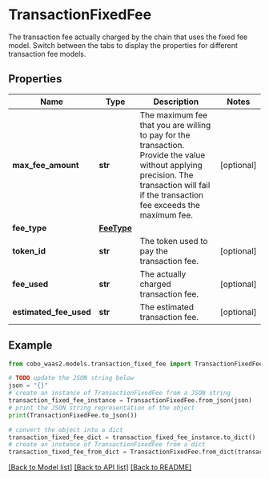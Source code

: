 # TransactionFixedFee

The transaction fee actually charged by the chain that uses the fixed fee model.   Switch between the tabs to display the properties for different transaction fee models. 

## Properties

Name | Type | Description | Notes
------------ | ------------- | ------------- | -------------
**max_fee_amount** | **str** | The maximum fee that you are willing to pay for the transaction. Provide the value without applying precision. The transaction will fail if the transaction fee exceeds the maximum fee. | [optional] 
**fee_type** | [**FeeType**](FeeType.md) |  | 
**token_id** | **str** | The token used to pay the transaction fee. | [optional] 
**fee_used** | **str** | The actually charged transaction fee. | [optional] 
**estimated_fee_used** | **str** | The estimated transaction fee. | [optional] 

## Example

```python
from cobo_waas2.models.transaction_fixed_fee import TransactionFixedFee

# TODO update the JSON string below
json = "{}"
# create an instance of TransactionFixedFee from a JSON string
transaction_fixed_fee_instance = TransactionFixedFee.from_json(json)
# print the JSON string representation of the object
print(TransactionFixedFee.to_json())

# convert the object into a dict
transaction_fixed_fee_dict = transaction_fixed_fee_instance.to_dict()
# create an instance of TransactionFixedFee from a dict
transaction_fixed_fee_from_dict = TransactionFixedFee.from_dict(transaction_fixed_fee_dict)
```
[[Back to Model list]](../README.md#documentation-for-models) [[Back to API list]](../README.md#documentation-for-api-endpoints) [[Back to README]](../README.md)


